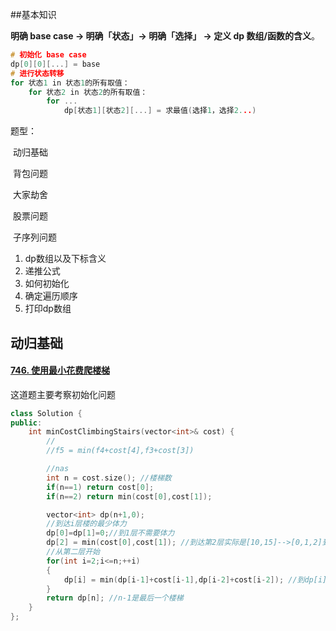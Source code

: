 ##基本知识

**明确 base case -> 明确「状态」-> 明确「选择」 -> 定义 dp 数组/函数的含义**。

```cpp
# 初始化 base case
dp[0][0][...] = base
# 进行状态转移
for 状态1 in 状态1的所有取值：
    for 状态2 in 状态2的所有取值：
        for ...
            dp[状态1][状态2][...] = 求最值(选择1，选择2...)
```

题型：

​	动归基础

​	背包问题

​	大家劫舍

​	股票问题

​	子序列问题



1. dp数组以及下标含义
2. 递推公式
3. 如何初始化
4. 确定遍历顺序
5. 打印dp数组

## 动归基础

#### [746. 使用最小花费爬楼梯](https://leetcode-cn.com/problems/min-cost-climbing-stairs/)

这道题主要考察初始化问题

```cpp
class Solution {
public:
    int minCostClimbingStairs(vector<int>& cost) {
        //
        //f5 = min(f4+cost[4],f3+cost[3])

        //nas
        int n = cost.size(); //楼梯数
        if(n==1) return cost[0];
        if(n==2) return min(cost[0],cost[1]);

        vector<int> dp(n+1,0);
        //到达i层楼的最少体力
        dp[0]=dp[1]=0;//到1层不需要体力
        dp[2] = min(cost[0],cost[1]); //到达第2层实际是[10,15]-->[0,1,2]到达这个2也就是越过15 因此
        //从第二层开始
        for(int i=2;i<=n;++i)
        {
            dp[i] = min(dp[i-1]+cost[i-1],dp[i-2]+cost[i-2]); //到dp[i]的两种选择,选最小的
        }
        return dp[n]; //n-1是最后一个楼梯
    }
};
```



